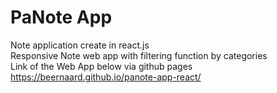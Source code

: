 # PaNote App
Note application create in react.js
<br>Responsive Note web app with filtering function by categories
<br>Link of the Web App below via github pages
<br>https://beernaard.github.io/panote-app-react/


